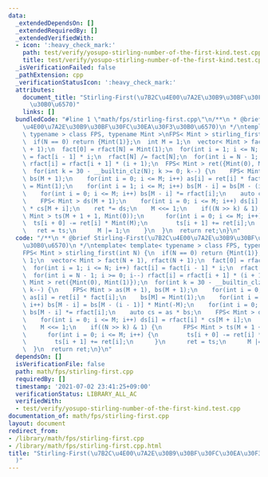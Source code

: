 ```yaml
---
data:
  _extendedDependsOn: []
  _extendedRequiredBy: []
  _extendedVerifiedWith:
  - icon: ':heavy_check_mark:'
    path: test/verify/yosupo-stirling-number-of-the-first-kind.test.cpp
    title: test/verify/yosupo-stirling-number-of-the-first-kind.test.cpp
  _isVerificationFailed: false
  _pathExtension: cpp
  _verificationStatusIcon: ':heavy_check_mark:'
  attributes:
    document_title: "Stirling-First(\u7B2C\u4E00\u7A2E\u30B9\u30BF\u30FC\u30EA\u30F3\
      \u30B0\u6570)"
    links: []
  bundledCode: "#line 1 \"math/fps/stirling-first.cpp\"\n/**\n * @brief Stirling-First(\u7B2C\
    \u4E00\u7A2E\u30B9\u30BF\u30FC\u30EA\u30F3\u30B0\u6570)\n */\ntemplate< template<\
    \ typename > class FPS, typename Mint >\nFPS< Mint > stirling_first(int N) {\n\
    \  if(N == 0) return {Mint(1)};\n  int M = 1;\n  vector< Mint > fact(N + 1), rfact(N\
    \ + 1);\n  fact[0] = rfact[N] = Mint(1);\n  for(int i = 1; i <= N; i++) fact[i]\
    \ = fact[i - 1] * i;\n  rfact[N] /= fact[N];\n  for(int i = N - 1; i >= 0; i--)\
    \ rfact[i] = rfact[i + 1] * (i + 1);\n  FPS< Mint > ret({Mint(0), Mint(1)});\n\
    \  for(int k = 30 - __builtin_clz(N); k >= 0; k--) {\n    FPS< Mint > as(M + 1),\
    \ bs(M + 1);\n    for(int i = 0; i <= M; i++) as[i] = ret[i] * fact[i];\n    bs[M]\
    \ = Mint(1);\n    for(int i = 1; i <= M; i++) bs[M - i] = bs[M - (i - 1)] * Mint(-M);\n\
    \    for(int i = 0; i <= M; i++) bs[M - i] *= rfact[i];\n    auto cs = as * bs;\n\
    \    FPS< Mint > ds(M + 1);\n    for(int i = 0; i <= M; i++) ds[i] = rfact[i]\
    \ * cs[M + i];\n    ret *= ds;\n    M <<= 1;\n    if((N >> k) & 1) {\n      FPS<\
    \ Mint > ts(M + 1 + 1, Mint(0));\n      for(int i = 0; i <= M; i++) {\n      \
    \  ts[i + 0] -= ret[i] * Mint(M);\n        ts[i + 1] += ret[i];\n      }\n   \
    \   ret = ts;\n      M |= 1;\n    }\n  }\n  return ret;\n}\n"
  code: "/**\n * @brief Stirling-First(\u7B2C\u4E00\u7A2E\u30B9\u30BF\u30FC\u30EA\u30F3\
    \u30B0\u6570)\n */\ntemplate< template< typename > class FPS, typename Mint >\n\
    FPS< Mint > stirling_first(int N) {\n  if(N == 0) return {Mint(1)};\n  int M =\
    \ 1;\n  vector< Mint > fact(N + 1), rfact(N + 1);\n  fact[0] = rfact[N] = Mint(1);\n\
    \  for(int i = 1; i <= N; i++) fact[i] = fact[i - 1] * i;\n  rfact[N] /= fact[N];\n\
    \  for(int i = N - 1; i >= 0; i--) rfact[i] = rfact[i + 1] * (i + 1);\n  FPS<\
    \ Mint > ret({Mint(0), Mint(1)});\n  for(int k = 30 - __builtin_clz(N); k >= 0;\
    \ k--) {\n    FPS< Mint > as(M + 1), bs(M + 1);\n    for(int i = 0; i <= M; i++)\
    \ as[i] = ret[i] * fact[i];\n    bs[M] = Mint(1);\n    for(int i = 1; i <= M;\
    \ i++) bs[M - i] = bs[M - (i - 1)] * Mint(-M);\n    for(int i = 0; i <= M; i++)\
    \ bs[M - i] *= rfact[i];\n    auto cs = as * bs;\n    FPS< Mint > ds(M + 1);\n\
    \    for(int i = 0; i <= M; i++) ds[i] = rfact[i] * cs[M + i];\n    ret *= ds;\n\
    \    M <<= 1;\n    if((N >> k) & 1) {\n      FPS< Mint > ts(M + 1 + 1, Mint(0));\n\
    \      for(int i = 0; i <= M; i++) {\n        ts[i + 0] -= ret[i] * Mint(M);\n\
    \        ts[i + 1] += ret[i];\n      }\n      ret = ts;\n      M |= 1;\n    }\n\
    \  }\n  return ret;\n}\n"
  dependsOn: []
  isVerificationFile: false
  path: math/fps/stirling-first.cpp
  requiredBy: []
  timestamp: '2021-07-02 23:41:25+09:00'
  verificationStatus: LIBRARY_ALL_AC
  verifiedWith:
  - test/verify/yosupo-stirling-number-of-the-first-kind.test.cpp
documentation_of: math/fps/stirling-first.cpp
layout: document
redirect_from:
- /library/math/fps/stirling-first.cpp
- /library/math/fps/stirling-first.cpp.html
title: "Stirling-First(\u7B2C\u4E00\u7A2E\u30B9\u30BF\u30FC\u30EA\u30F3\u30B0\u6570\
  )"
---
```

